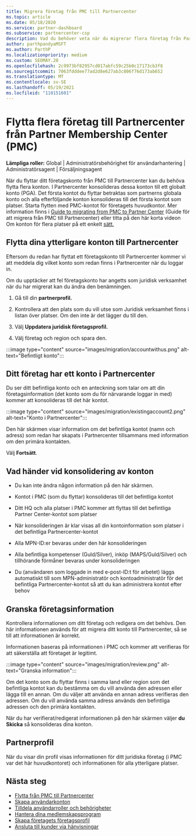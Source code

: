 ```yaml
---
title: Migrera företag från PMC till Partnercenter
ms.topic: article
ms.date: 05/18/2020
ms.service: partner-dashboard
ms.subservice: partnercenter-csp
description: Vad du behöver veta när du migrerar flera företag från Partner Membership Center (PMC) till Partnercenter och konsoliderar dem till ett partner globalt konto.
author: parthpandyaMSFT
ms.author: ParthP
ms.localizationpriority: medium
ms.custom: SEOMAY.20
ms.openlocfilehash: 2c9973bf82957cd017abfc59c25b0c17173cb3f8
ms.sourcegitcommit: 7063fdddee77ad2d8e627ab3c806f76d173ab652
ms.translationtype: MT
ms.contentlocale: sv-SE
ms.lasthandoff: 05/19/2021
ms.locfileid: "110151601"
---
```

# <a name="moving-multiple-companies-to-partner-center-from-partner-membership-center-pmc"></a>Flytta flera företag till Partnercenter från Partner Membership Center (PMC)

**Lämpliga roller:** Global | Administratörsbehörighet för användarhantering | Administratörsagent | Försäljningsagent

När du flyttar ditt företagskonto från PMC till Partnercenter kan du behöva flytta flera konton. I Partnercenter konsolideras dessa konton till ett globalt konto (PGA). Det första kontot du flyttar betraktas som partnerns globala konto och alla efterföljande konton konsolideras till det första kontot som platser. Starta flytten med PMC-kontot för företagets huvudkontor. Mer information finns i [Guide to migrating from PMC to Partner Center](guide-to-migration.md) (Guide för att migrera från PMC till Partnercenter) eller titta på den här korta videon Om konton för flera platser på ett enkelt [sätt.](https://vimeo.com/290335248)

## <a name="move-your-additional-accounts-into-partner-center"></a>Flytta dina ytterligare konton till Partnercenter

Eftersom du redan har flyttat ett företagskonto till Partnercenter kommer vi att meddela dig vilket konto som redan finns i Partnercenter när du loggar in.

Om du upptäcker att fel företagskonto har angetts som juridisk verksamhet när du har migrerat kan du ändra den benämningen.

1. Gå till din **partnerprofil.**

2. Kontrollera att den plats som du vill utse som Juridisk verksamhet finns i listan över platser. Om den inte är det lägger du till den.

3. Välj **Uppdatera juridisk företagsprofil.**

4. Välj företag och region och spara den.

:::image type="content" source="images/migration/accountwithus.png" alt-text="Befintligt konto":::

## <a name="your-company-has-an-account-in-partner-center"></a>Ditt företag har ett konto i Partnercenter

Du ser ditt befintliga konto och en anteckning som talar om att din företagsinformation (det konto som du för närvarande loggar in med) kommer att konsolideras till det här kontot.

:::image type="content" source="images/migration/existingaccount2.png" alt-text="Konto i Partnercenter":::

Den här skärmen visar information om det befintliga kontot (namn och adress) som redan har skapats i Partnercenter tillsammans med information om den primära kontakten.

Välj **Fortsätt**.

## <a name="what-happens-during-consolidation-of-accounts"></a>Vad händer vid konsolidering av konton

- Du kan inte ändra någon information på den här skärmen.

- Kontot i PMC (som du flyttar) konsolideras till det befintliga kontot

- Ditt HQ och alla platser i PMC kommer att flyttas till det befintliga Partner Center-kontot som platser

- När konsolideringen är klar visas all din kontoinformation som platser i det befintliga Partnercenter-kontot

- Alla MPN-ID:er bevaras under den här konsolideringen

- Alla befintliga kompetenser (Guld/Silver), inköp (MAPS/Guld/Silver) och tillhörande förmåner bevaras under konsolideringen

- Du (användaren som loggade in med e-post-ID:t för arbetet) läggs automatiskt till som MPN-administratör och kontoadministratör för det befintliga Partnercenter-kontot så att du kan administrera kontot efter behov

## <a name="review-your-company-information"></a>Granska företagsinformation

Kontrollera informationen om ditt företag och redigera om det behövs.  Den här informationen används för att migrera ditt konto till Partnercenter, så se till att informationen är korrekt.

Informationen baseras på informationen i PMC och kommer att verifieras för att säkerställa att företaget är legitimt.


:::image type="content" source="images/migration/review.png" alt-text="Granska information":::

Om det konto som du flyttar finns i samma land eller region som det befintliga kontot kan du bestämma om du vill använda den adressen eller lägga till en annan. Om du väljer att använda en annan adress verifieras den adressen. Om du vill använda samma adress används den befintliga adressen och den primära kontakten.

När du har verifierat/redigerat informationen på den här skärmen väljer **du Skicka** så konsolideras dina konton.

## <a name="partner-profile"></a>Partnerprofil

När du visar din profil visas informationen för ditt juridiska företag (i PMC var det här huvudkontoret) och informationen för alla ytterligare platser.

## <a name="next-steps"></a>Nästa steg

- [Flytta från PMC till Partnercenter](move-pmc-pc-map.md)
- [Skapa användarkonton](create-user-accounts-and-set-permissions.md)
- [Tilldela användarroller och behörigheter](permissions-overview.md)
- [Hantera dina medlemskapsprogram](renew-mpn-offers.md)
- [Skapa företagets företagsprofil](create-a-marketing-profile.md)
- [Ansluta till kunder via hänvisningar](manage-leads.md)
